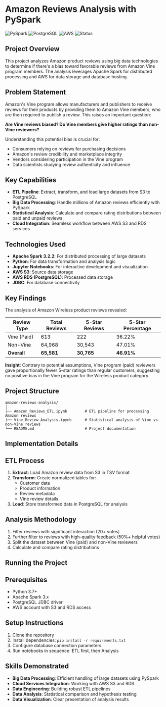 # Amazon Reviews Analysis with PySpark

![PySpark](https://img.shields.io/badge/PySpark-3.2.2-orange)
![PostgreSQL](https://img.shields.io/badge/PostgreSQL-12-blue)
![AWS](https://img.shields.io/badge/AWS-S3%20|%20RDS-yellow)
![Status](https://img.shields.io/badge/Status-Completed-brightgreen)

## Project Overview

This project analyzes Amazon product reviews using big data technologies to determine if there's a bias toward favorable reviews from Amazon Vine program members. The analysis leverages Apache Spark for distributed processing and AWS for data storage and database hosting.

## Problem Statement
Amazon's Vine program allows manufacturers and publishers to receive reviews for their products by providing them to Amazon Vine members, who are then required to publish a review. This raises an important question:

**Are Vine reviews biased? Do Vine members give higher ratings than non-Vine reviewers?**

Understanding this potential bias is crucial for:
- Consumers relying on reviews for purchasing decisions
- Amazon's review credibility and marketplace integrity
- Vendors considering participation in the Vine program
- Data scientists studying review authenticity and influence

## Key Capabilities

- **ETL Pipeline**: Extract, transform, and load large datasets from S3 to PostgreSQL
- **Big Data Processing**: Handle millions of Amazon reviews efficiently with PySpark
- **Statistical Analysis**: Calculate and compare rating distributions between paid and unpaid reviews
- **Cloud Integration**: Seamless workflow between AWS S3 and RDS services

## Technologies Used

- **Apache Spark 3.2.2**: For distributed processing of large datasets
- **Python**: For data transformation and analysis logic
- **Jupyter Notebooks**: For interactive development and visualization
- **AWS S3**: Source data storage
- **AWS RDS (PostgreSQL)**: Processed data storage
- **JDBC**: For database connectivity

## Key Findings

The analysis of Amazon Wireless product reviews revealed:

| Review Type | Total Reviews | 5-Star Reviews | 5-Star Percentage |
|-------------|---------------|----------------|-------------------|
| Vine (Paid) | 613           | 222            | 36.22%            |
| Non-Vine    | 64,968        | 30,543         | 47.01%            |
| **Overall** | **65,581**    | **30,765**     | **46.91%**        |

**Insight**: Contrary to potential assumptions, Vine program (paid) reviewers gave proportionally fewer 5-star ratings than regular customers, suggesting no positive bias in the Vine program for the Wireless product category.

## Project Structure

```
amazon-reviews-analysis/
│
├── Amazon_Reviews_ETL.ipynb        # ETL pipeline for processing Amazon reviews
├── Vine_Review_Analysis.ipynb      # Statistical analysis of Vine vs. non-Vine reviews
└── README.md                       # Project documentation
```

## Implementation Details

## ETL Process

1. **Extract**: Load Amazon review data from S3 in TSV format
2. **Transform**: Create normalized tables for:
   - Customer data
   - Product information
   - Review metadata
   - Vine review details
3. **Load**: Store transformed data in PostgreSQL for analysis

## Analysis Methodology

1. Filter reviews with significant interaction (20+ votes)
2. Further filter to reviews with high-quality feedback (50%+ helpful votes)
3. Split the dataset between Vine (paid) and non-Vine reviewers
4. Calculate and compare rating distributions

## Running the Project

## Prerequisites

- Python 3.7+
- Apache Spark 3.x
- PostgreSQL JDBC driver
- AWS account with S3 and RDS access

## Setup Instructions

1. Clone the repository
2. Install dependencies: `pip install -r requirements.txt`
3. Configure database connection parameters
4. Run notebooks in sequence: ETL first, then Analysis

## Skills Demonstrated

- **Big Data Processing**: Efficient handling of large datasets using PySpark
- **Cloud Services Integration**: Working with AWS S3 and RDS
- **Data Engineering**: Building robust ETL pipelines
- **Data Analysis**: Statistical comparison and hypothesis testing
- **Data Visualization**: Clear presentation of analysis results
